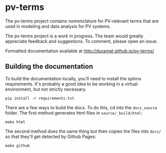 # pv-terms

The pv-terms project contains nomenclature for PV-relevant terms that are used in modeling and data analysis for PV systems.

The pv-terms project is a work in progress. The team would greatly appreciate feedback and suggestions. To comment, please open an issue.

Formatted documentation available at http://duramat.github.io/pv-terms/

## Building the documentation

To build the documentation locally, you'll need to install the sphinx
requirements.  It's probably a good idea to be working in a virtual
environment, but not strictly necessary. 

    pip install -r requirements.txt

There are a few ways to build the docs. To do this, cd into the `docs_source` folder. The first method generates html files in `source/_build/html`:

    make html

The second method does the same thing but then copies the files into `docs/` so that they'll get detected by Github Pages:

    make github
